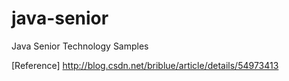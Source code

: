 # java-senior
Java Senior Technology Samples



[Reference]
http://blog.csdn.net/briblue/article/details/54973413
